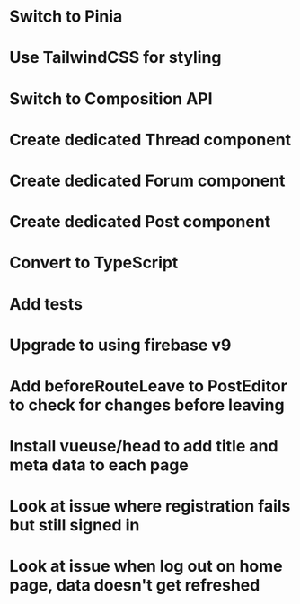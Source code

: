 # Switch to Pinia
# Use TailwindCSS for styling
# Switch to Composition API
# Create dedicated Thread component
# Create dedicated Forum component
# Create dedicated Post component
# Convert to TypeScript
# Add tests
# Upgrade to using firebase v9
# Add beforeRouteLeave to PostEditor to check for changes before leaving
# Install vueuse/head to add title and meta data to each page
# Look at issue where registration fails but still signed in
# Look at issue when log out on home page, data doesn't get refreshed